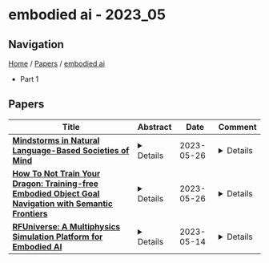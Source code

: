 # embodied ai - 2023_05

## Navigation

[Home](https://lixin97.github.io/arXivRadar) / [Papers](https://lixin97.github.io/arXivRadar/papers) / [embodied ai](https://lixin97.github.io/arXivRadar/papers/embodied_ai)

- Part 1

## Papers

| **Title** | **Abstract** | **Date** | **Comment** |
| --- | --- | --- | --- |
| **[Mindstorms in Natural Language-Based Societies of Mind](http://arxiv.org/abs/2305.17066v1)** | <details>Both Minsky's "society of mind" and Schmidhuber's "learning to think" inspire diverse societies of large multimodal neural networks (NNs) that solve problems by interviewing each other in a "mindstorm." Recent implementations of NN-based societies of minds consist of large language models (LLMs) and other NN-based experts communicating through a natural language interface. In doing so, they overcome the limitations of single LLMs, improving multimodal zero-shot reasoning. In these natural language-based societies of mind (NLSOMs), new agents -- all communicating through the same universal symbolic language -- are easily added in a modular fashion. To demonstrate the power of NLSOMs, we assemble and experiment with several of them (having up to 129 members), leveraging mindstorms in them to solve some practical AI tasks: visual question answering, image captioning, text-to-image synthesis, 3D generation, egocentric retrieval, embodied AI, and general language-based task solving. We view this as a starting point towards much larger NLSOMs with billions of agents-some of which may be humans. And with this emergence of great societies of heterogeneous minds, many new research questions have suddenly become paramount to the future of artificial intelligence. What should be the social structure of an NLSOM? What would be the (dis)advantages of having a monarchical rather than a democratic structure? How can principles of NN economies be used to maximize the total reward of a reinforcement learning NLSOM? In this work, we identify, discuss, and try to answer some of these questions.</details> | 2023-05-26 | <details>9 pages in main text + 7 pages of references + 38 pages of appendices, 14 figures in main text + 13 in appendices, 7 tables in appendices</details> |
| **[How To Not Train Your Dragon: Training-free Embodied Object Goal Navigation with Semantic Frontiers](http://arxiv.org/abs/2305.16925v1)** | <details>Object goal navigation is an important problem in Embodied AI that involves guiding the agent to navigate to an instance of the object category in an unknown environment -- typically an indoor scene. Unfortunately, current state-of-the-art methods for this problem rely heavily on data-driven approaches, \eg, end-to-end reinforcement learning, imitation learning, and others. Moreover, such methods are typically costly to train and difficult to debug, leading to a lack of transferability and explainability. Inspired by recent successes in combining classical and learning methods, we present a modular and training-free solution, which embraces more classic approaches, to tackle the object goal navigation problem. Our method builds a structured scene representation based on the classic visual simultaneous localization and mapping (V-SLAM) framework. We then inject semantics into geometric-based frontier exploration to reason about promising areas to search for a goal object. Our structured scene representation comprises a 2D occupancy map, semantic point cloud, and spatial scene graph. Our method propagates semantics on the scene graphs based on language priors and scene statistics to introduce semantic knowledge to the geometric frontiers. With injected semantic priors, the agent can reason about the most promising frontier to explore. The proposed pipeline shows strong experimental performance for object goal navigation on the Gibson benchmark dataset, outperforming the previous state-of-the-art. We also perform comprehensive ablation studies to identify the current bottleneck in the object navigation task.</details> | 2023-05-26 | <details>Accepted by/To be published in Robotics: Science and Systems (RSS) 2023; 11 pages, 5 figures</details> |
| **[RFUniverse: A Multiphysics Simulation Platform for Embodied AI](http://arxiv.org/abs/2202.00199v2)** | <details>Multiphysics phenomena, the coupling effects involving different aspects of physics laws, are pervasive in the real world and can often be encountered when performing everyday household tasks. Intelligent agents which seek to assist or replace human laborers will need to learn to cope with such phenomena in household task settings. To equip the agents with such kind of abilities, the research community needs a simulation environment, which will have the capability to serve as the testbed for the training process of these intelligent agents, to have the ability to support multiphysics coupling effects. Though many mature simulation software for multiphysics simulation have been adopted in industrial production, such techniques have not been applied to robot learning or embodied AI research. To bridge the gap, we propose a novel simulation environment named RFUniverse. This simulator can not only compute rigid and multi-body dynamics, but also multiphysics coupling effects commonly observed in daily life, such as air-solid interaction, fluid-solid interaction, and heat transfer. Because of the unique multiphysics capacities of this simulator, we can benchmark tasks that involve complex dynamics due to multiphysics coupling effects in a simulation environment before deploying to the real world. RFUniverse provides multiple interfaces to let the users interact with the virtual world in various ways, which is helpful and essential for learning, planning, and control. We benchmark three tasks with reinforcement learning, including food cutting, water pushing, and towel catching. We also evaluate butter pushing with a classic planning-control paradigm. This simulator offers an enhancement of physics simulation in terms of the computation of multiphysics coupling effects.</details> | 2023-05-14 | <details>Project page: https://sites.google.com/view/rfuniverse</details> |
